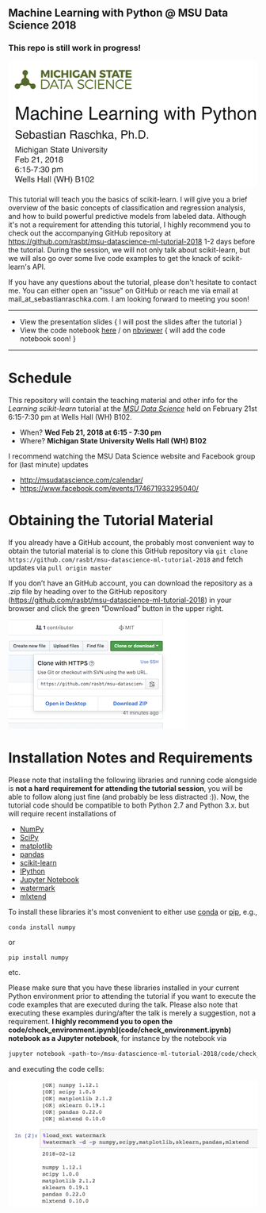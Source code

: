 
## Machine Learning with Python @ MSU Data Science 2018

### This repo is still work in progress!

![](images/logo.png)

This tutorial will teach you the basics of scikit-learn. I will give you a brief overview of the basic concepts of classification and regression analysis, and how to build powerful predictive models from labeled data. Although it's not a requirement for attending this tutorial, I highly recommend you to check out the accompanying GitHub repository at https://github.com/rasbt/msu-datascience-ml-tutorial-2018 1-2 days before the tutorial. During the session, we will not only talk about scikit-learn, but we will also go over some live code examples to get the knack of scikit-learn's API.   

If you have any questions about the tutorial, please don't hesitate to contact me. You can either open an "issue" on GitHub or reach me via email at mail_at_sebastianraschka.com. I am looking forward to meeting you soon!

---

- View the presentation slides { I will post the slides after the tutorial }
- View the code notebook [here](code/tutorial.ipynb) / on [nbviewer](http://nbviewer.jupyter.org/github/rasbt/msu-datascience-ml-tutorial-2018/blob/master/code/tutorial.ipynb) { will add the code notebook soon! }

---

# Schedule

This repository will contain the teaching material and other info for the *Learning scikit-learn* tutorial at the [*MSU Data Science*](http://msudatascience.com) held on February 21st 6:15-7:30 pm at Wells Hall (WH) B102.

- When? **Wed Feb 21, 2018 at 6:15 - 7:30 pm**
- Where? **Michigan State University Wells Hall (WH) B102**

I recommend watching the MSU Data Science website and Facebook group for (last minute) updates

- http://msudatascience.com/calendar/
- https://www.facebook.com/events/174671933295040/



# Obtaining the Tutorial Material

If you already have a GitHub account, the probably most convenient way to obtain the tutorial material is to clone this GitHub repository via `git clone https://github.com/rasbt/msu-datascience-ml-tutorial-2018` and fetch updates via `pull origin master`

If you don’t have an GitHub account, you can download the repository as a .zip file by heading over to the GitHub repository (https://github.com/rasbt/msu-datascience-ml-tutorial-2018) in your browser and click the green “Download” button in the upper right.

![](images/github-download.png)


# Installation Notes and Requirements

Please note that installing the following libraries and running code alongside is **not a hard requirement for attending the tutorial session**, you will be able to follow along just fine (and probably be less distracted :)). Now, the tutorial code should be compatible to both Python 2.7 and Python 3.x. but will require recent installations of

- [NumPy](http://www.numpy.org)
- [SciPy](http://www.scipy.org)
- [matplotlib](http://matplotlib.org)
- [pandas](http://pandas.pydata.org)
- [scikit-learn](http://scikit-learn.org/stable/)
- [IPython](http://ipython.readthedocs.org/en/stable/)
- [Jupyter Notebook](http://jupyter.org)
- [watermark](https://pypi.python.org/pypi/watermark)
- [mlxtend](http://rasbt.github.io/mlxtend/)

To install these libraries it's most convenient to either use [conda](https://conda.io/miniconda.html) or [pip](https://pip.pypa.io/en/stable/), e.g.,

    conda install numpy

or

    pip install numpy

etc.


Please make sure that you have these libraries installed in your current Python environment prior to attending the tutorial if you want to execute the code examples that are executed during the talk. Please also note that executing these examples during/after the talk is merely a suggestion, not a requirement. **I highly recommend you to open the code/check_environment.ipynb](code/check_environment.ipynb) notebook as a Jupyter notebook**, for instance by the notebook via

```bash
jupyter notebook <path-to>/msu-datascience-ml-tutorial-2018/code/check_environment.ipynb
```
and executing the code cells:

![](images/checkenv-example.png)
